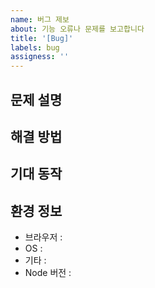 ```yaml
---
name: 버그 제보
about: 기능 오류나 문제를 보고합니다
title: '[Bug]'
labels: bug
assigness: ''
---
```


## 문제 설명

<!-- 무엇이 문제인지 작성해주세요 -->

## 해결 방법

<!-- 문제를 해결하기 위해 어떤 노력을 했는가 -->

## 기대 동작

<!-- 어떤 결과를 기대하는지 설명해주세요 -->

## 환경 정보

- 브라우저 :
- OS :
- 기타 :
- Node 버전 :
